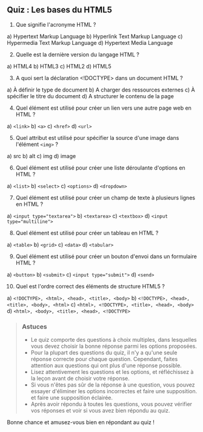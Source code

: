 ## Quiz : Les bases du HTML5

1.  Que signifie l'acronyme HTML ?

a) Hypertext Markup Language
b) Hyperlink Text Markup Language
c) Hypermedia Text Markup Language
d) Hypertext Media Language

2.  Quelle est la dernière version du langage HTML ?

a) HTML4
b) HTML3
c) HTML2
d) HTML5

3.  A quoi sert la déclaration <!DOCTYPE> dans un document HTML ?

a) À définir le type de document
b) A charger des ressources externes
c) À spécifier le titre du document
d) A structurer le contenu de la page

4.  Quel élément est utilisé pour créer un lien vers une autre page web en HTML ?

a)  `<link>`
b)  `<a>`
c)  `<href>`
d)  `<url>`

5.  Quel attribut est utilisé pour spécifier la source d'une image dans l'élément `<img>` ?

a)  src
b)  alt
c)  img
d)  image

6.  Quel élément est utilisé pour créer une liste déroulante d'options en HTML ?

a)  `<list>`
b)  `<select>`
c)  `<options>`
d)  `<dropdown>`

7.  Quel élément est utilisé pour créer un champ de texte à plusieurs lignes en HTML ?

a) `<input type="textarea">`
b) `<textarea>`
c) `<textbox>`
d) `<input type="multiline">`

8.  Quel élément est utilisé pour créer un tableau en HTML ?

a) `<table>`
b) `<grid>`
c) `<data>`
d) `<tabular>`

9.  Quel élément est utilisé pour créer un bouton d'envoi dans un formulaire HTML ?

a) `<button>`
b) `<submit>`
c) `<input type="submit">`
d) `<send>`

10. Quel est l'ordre correct des éléments de structure HTML5 ?

a) `<!DOCTYPE>, <html>, <head>, <title>, <body>`
b) `<!DOCTYPE>, <head>, <title>, <body>, <html>`
c) `<html>, <!DOCTYPE>, <title>, <head>, <body>`
d) `<html>, <body>, <title>, <head>, <!DOCTYPE>`


> ### Astuces
> - Le quiz comporte des questions à choix multiples, dans lesquelles vous devez choisir la bonne réponse parmi les options proposées.
> - Pour la plupart des questions du quiz, il n'y a qu'une seule réponse correcte pour chaque question. Cependant, faites attention aux questions qui ont plus d'une réponse possible.
> - Lisez attentivement les questions et les options, et réfléchissez à la leçon avant de choisir votre réponse.
> - Si vous n'êtes pas sûr de la réponse à une question, vous pouvez essayer d'éliminer les options incorrectes et faire une supposition.
    et faire une supposition éclairée.
> - Après avoir répondu à toutes les questions, vous pouvez vérifier vos réponses et voir si vous avez bien répondu au quiz.

Bonne chance et amusez-vous bien en répondant au quiz !
